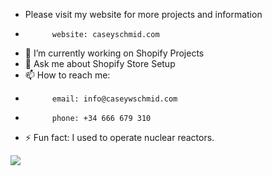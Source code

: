 - Please visit my website for more projects and information
-           website: caseyschmid.com
- 🔭 I’m currently working on Shopify Projects
- 💬 Ask me about Shopify Store Setup
- 📫 How to reach me: 
-           email: info@caseywschmid.com
-           phone: +34 666 679 310
- ⚡ Fun fact: I used to operate nuclear reactors.

<img src="https://www.codewars.com/users/caseywschmid/badges/small">
